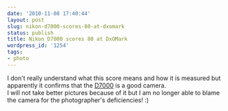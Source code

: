 ```yaml
---
date: '2010-11-08 17:40:44'
layout: post
slug: nikon-d7000-scores-80-at-dxomark
status: publish
title: Nikon D7000 scores 80 at DxOMark
wordpress_id: '1254'
tags:
- photo
---
```


I don't really understand what this score means and how it is measured but apparently it confirms that the [D7000][D7000] is a good camera.  
I will not take better pictures because of it but I am no longer able to blame the camera for the photographer's deficiencies! :)

[D7000]: http://imaging.nikon.com/products/imaging/lineup/digitalcamera/slr/d7000/index.htm
